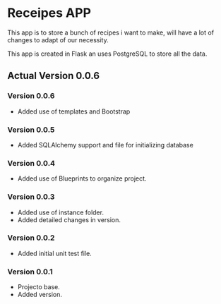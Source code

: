 # Receipes APP

This app is to store a bunch of recipes i want to make, will have a lot of changes to adapt of our necessity.

This app is created in Flask an uses PostgreSQL to store all the data.

## Actual Version 0.0.6

### Version 0.0.6

- Added use of templates and Bootstrap

### Version 0.0.5

- Added SQLAlchemy support and file for initializing database

### Version 0.0.4

- Added use of Blueprints to organize project.

### Version 0.0.3

- Added use of instance folder.
- Added detailed changes in version.

### Version 0.0.2

- Added initial unit test file.

### Version 0.0.1

- Projecto base.
- Added version.
